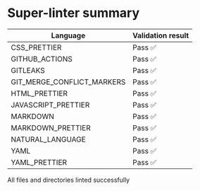 # Super-linter summary

| Language                   | Validation result |
| -------------------------- | ----------------- |
| CSS_PRETTIER               | Pass ✅           |
| GITHUB_ACTIONS             | Pass ✅           |
| GITLEAKS                   | Pass ✅           |
| GIT_MERGE_CONFLICT_MARKERS | Pass ✅           |
| HTML_PRETTIER              | Pass ✅           |
| JAVASCRIPT_PRETTIER        | Pass ✅           |
| MARKDOWN                   | Pass ✅           |
| MARKDOWN_PRETTIER          | Pass ✅           |
| NATURAL_LANGUAGE           | Pass ✅           |
| YAML                       | Pass ✅           |
| YAML_PRETTIER              | Pass ✅           |

All files and directories linted successfully
